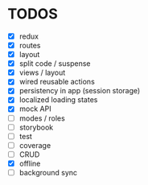 # TODOS

- [x] redux
- [x] routes
- [x] layout
- [x] split code / suspense
- [x] views / layout
- [x] wired reusable actions 
- [x] persistency in app  (session storage) 
- [x] localized loading states 
- [x] mock API
- [ ] modes / roles
- [ ] storybook
- [ ] test
- [ ] coverage
- [ ] CRUD
- [x] offline
- [ ] background sync